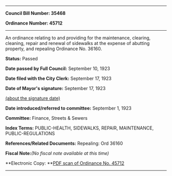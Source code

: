 

********

**Council Bill Number: 35468**
   
**Ordinance Number: 45712**
********

 An ordinance relating to and providing for the maintenance, clearing, cleaning, repair and renewal of sidewalks at the expense of abutting property, and repealing Ordinance No. 36160.

**Status:** Passed
   
**Date passed by Full Council:** September 10, 1923
   
**Date filed with the City Clerk:** September 17, 1923
   
**Date of Mayor's signature:** September 17, 1923
   
[(about the signature date)](/~public/approvaldate.htm)
   
   
   
**Date introduced/referred to committee:** September 1, 1923
   
**Committee:** Finance, Streets & Sewers
   
   
**Index Terms:** PUBLIC-HEALTH, SIDEWALKS, REPAIR, MAINTENANCE, PUBLIC-REGULATIONS

**References/Related Documents:** Repealing: Ord 36160

**Fiscal Note:**_(No fiscal note available at this time)_

**Electronic Copy: **[PDF scan of Ordinance No. 45712](/~archives/Ordinances/Ord_45712.pdf)

********

